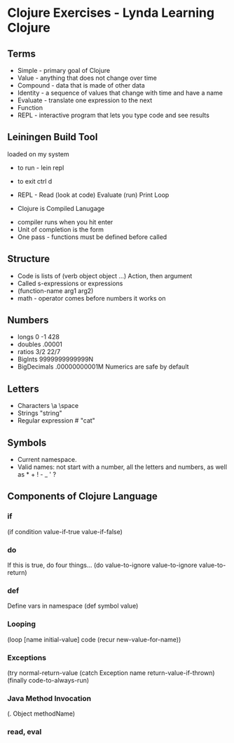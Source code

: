 # Clojure Exercises - Lynda Learning Clojure

## Terms
* Simple - primary goal of Clojure
* Value - anything that does not change over time
* Compound - data that is made of other data
* Identity - a sequence of values that change with time and have a name
* Evaluate - translate one expression to the next
* Function
* REPL - interactive program that lets you type code and see results

## Leiningen Build Tool
loaded on my system
* to run - lein repl
* to exit ctrl d

* REPL - Read (look at code) Evaluate (run) Print Loop
* Clojure is Compiled Lanugage
 - compiler runs when you hit enter
 - Unit of completion is the form
 - One pass - functions must be defined before called


## Structure
* Code is lists of (verb object object ...) Action, then argument
* Called s-expressions or expressions
* (function-name arg1 arg2)
* math - operator comes before numbers it works on

## Numbers
* longs  0 -1 428
* doubles  .00001
* ratios    3/2  22/7
* BigInts  9999999999999N
* BigDecimals   .00000000001M
Numerics are safe by default

## Letters
* Characters \a \space
* Strings "string"
* Regular expression  # "cat"

## Symbols
* Current namespace.
* Valid names: not start with a number, all the letters and numbers, as well as * + ! - _ ' ?

## Components of Clojure Language
### if
(if condition
    value-if-true
    value-if-false)

### do
If this is true, do four things...
(do
    value-to-ignore
    value-to-ignore
    value-to-return)

### def
Define vars in namespace
  (def symbol value)

### Looping
(loop [name initial-value]
    code
    (recur new-value-for-name))

### Exceptions
(try
    normal-return-value
    (catch Exception name
      return-value-if-thrown)
    (finally
      code-to-always-run)

### Java Method Invocation
(. Object methodName)

### read, eval
